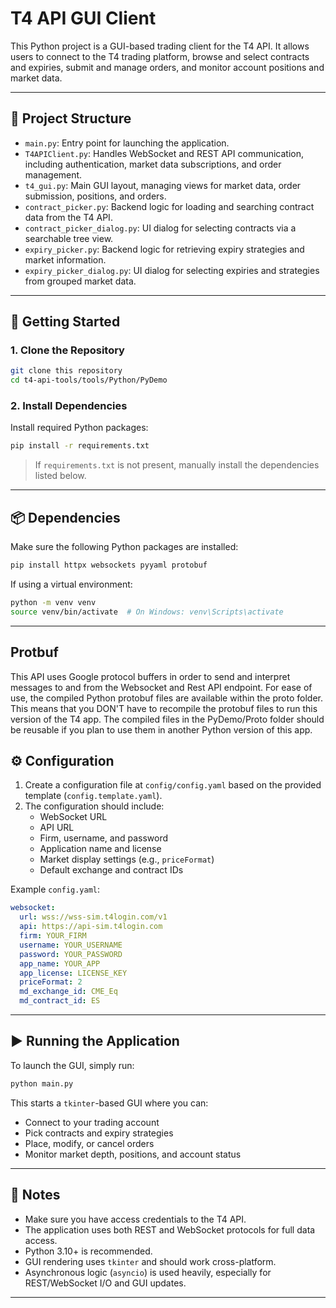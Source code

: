 # T4 API GUI Client

This Python project is a GUI-based trading client for the T4 API. It allows users to connect to the T4 trading platform, browse and select contracts and expiries, submit and manage orders, and monitor account positions and market data.

---

## 📁 Project Structure

- `main.py`: Entry point for launching the application.
- `T4APIClient.py`: Handles WebSocket and REST API communication, including authentication, market data subscriptions, and order management.
- `t4_gui.py`: Main GUI layout, managing views for market data, order submission, positions, and orders.
- `contract_picker.py`: Backend logic for loading and searching contract data from the T4 API.
- `contract_picker_dialog.py`: UI dialog for selecting contracts via a searchable tree view.
- `expiry_picker.py`: Backend logic for retrieving expiry strategies and market information.
- `expiry_picker_dialog.py`: UI dialog for selecting expiries and strategies from grouped market data.

---

## 🚀 Getting Started

### 1. Clone the Repository

```bash
git clone this repository
cd t4-api-tools/tools/Python/PyDemo
```

### 2. Install Dependencies

Install required Python packages:

```bash
pip install -r requirements.txt
```

> If `requirements.txt` is not present, manually install the dependencies listed below.

---

## 📦 Dependencies

Make sure the following Python packages are installed:

```bash
pip install httpx websockets pyyaml protobuf
```

If using a virtual environment:

```bash
python -m venv venv
source venv/bin/activate  # On Windows: venv\Scripts\activate
```

---
## Protbuf
This API uses Google protocol buffers in order to send and interpret messages to and from the Websocket and Rest API endpoint. For ease of use, the compiled Python protobuf files are available within the proto folder. This means that you DON'T have to recompile the protobuf files to run this version of the T4 app. The compiled files in the PyDemo/Proto folder should be reusable if you plan to use them in another Python version of this app.

## ⚙️ Configuration

1. Create a configuration file at `config/config.yaml` based on the provided template (`config.template.yaml`).
2. The configuration should include:
   - WebSocket URL
   - API URL
   - Firm, username, and password
   - Application name and license
   - Market display settings (e.g., `priceFormat`)
   - Default exchange and contract IDs

Example `config.yaml`:

```yaml
websocket:
  url: wss://wss-sim.t4login.com/v1
  api: https://api-sim.t4login.com
  firm: YOUR_FIRM
  username: YOUR_USERNAME
  password: YOUR_PASSWORD
  app_name: YOUR_APP
  app_license: LICENSE_KEY
  priceFormat: 2
  md_exchange_id: CME_Eq
  md_contract_id: ES
```

---

## ▶️ Running the Application

To launch the GUI, simply run:

```bash
python main.py
```

This starts a `tkinter`-based GUI where you can:

- Connect to your trading account
- Pick contracts and expiry strategies
- Place, modify, or cancel orders
- Monitor market depth, positions, and account status

---

## 📌 Notes

- Make sure you have access credentials to the T4 API.
- The application uses both REST and WebSocket protocols for full data access.
- Python 3.10+ is recommended.
- GUI rendering uses `tkinter` and should work cross-platform.
- Asynchronous logic (`asyncio`) is used heavily, especially for REST/WebSocket I/O and GUI updates.

---


